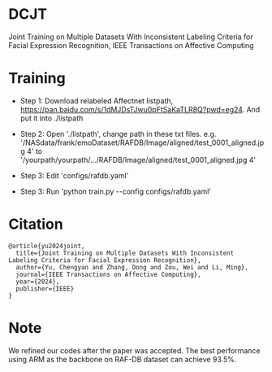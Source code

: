 # DCJT
Joint Training on Multiple Datasets With Inconsistent Labeling Criteria for Facial Expression Recognition, IEEE Transactions on Affective Computing

# Training

* Step 1: Download relabeled Affectnet listpath, https://pan.baidu.com/s/1dMJDsTJwu0pFtSaKaTLR8Q?pwd=eg24. And put it into ./listpath

* Step 2: Open './listpath', change path in these txt files. e.g. '/NASdata/frank/emoDataset/RAFDB/Image/aligned/test_0001_aligned.jpg 4' to '/yourpath/yourpath/.../RAFDB/Image/aligned/test_0001_aligned.jpg 4'

* Step 3: Edit 'configs/rafdb.yaml'

* Step 3: Run 'python train.py --config configs/rafdb.yaml'

# Citation

```
@article{yu2024joint,
  title={Joint Training on Multiple Datasets With Inconsistent Labeling Criteria for Facial Expression Recognition},
  author={Yu, Chengyan and Zhang, Dong and Zou, Wei and Li, Ming},
  journal={IEEE Transactions on Affective Computing},
  year={2024},
  publisher={IEEE}
}
```


# Note

We refined our codes after the paper was accepted. The best performance using ARM as the backbone on RAF-DB dataset can achieve 93.5%.
